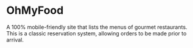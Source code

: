# OhMyFood
A 100% mobile-friendly site that lists the menus of gourmet restaurants. This is a classic reservation system, allowing orders to be made prior to arrival.
